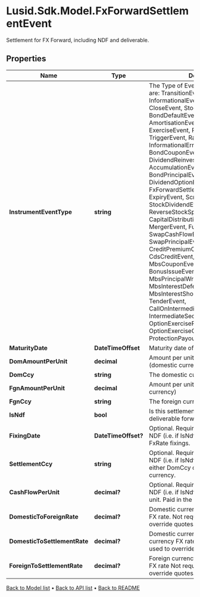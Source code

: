 # Lusid.Sdk.Model.FxForwardSettlementEvent
Settlement for FX Forward, including NDF and deliverable.

## Properties

Name | Type | Description | Notes
------------ | ------------- | ------------- | -------------
**InstrumentEventType** | **string** | The Type of Event. The available values are: TransitionEvent, InformationalEvent, OpenEvent, CloseEvent, StockSplitEvent, BondDefaultEvent, CashDividendEvent, AmortisationEvent, CashFlowEvent, ExerciseEvent, ResetEvent, TriggerEvent, RawVendorEvent, InformationalErrorEvent, BondCouponEvent, DividendReinvestmentEvent, AccumulationEvent, BondPrincipalEvent, DividendOptionEvent, MaturityEvent, FxForwardSettlementEvent, ExpiryEvent, ScripDividendEvent, StockDividendEvent, ReverseStockSplitEvent, CapitalDistributionEvent, SpinOffEvent, MergerEvent, FutureExpiryEvent, SwapCashFlowEvent, SwapPrincipalEvent, CreditPremiumCashFlowEvent, CdsCreditEvent, CdxCreditEvent, MbsCouponEvent, MbsPrincipalEvent, BonusIssueEvent, MbsPrincipalWriteOffEvent, MbsInterestDeferralEvent, MbsInterestShortfallEvent, TenderEvent, CallOnIntermediateSecuritiesEvent, IntermediateSecuritiesDistributionEvent, OptionExercisePhysicalEvent, OptionExerciseCashEvent, ProtectionPayoutCashFlowEvent | 
**MaturityDate** | **DateTimeOffset** | Maturity date of the forward | 
**DomAmountPerUnit** | **decimal** | Amount per unit in the DomCcy (domestic currency) | 
**DomCcy** | **string** | The domestic currency of the forward | 
**FgnAmountPerUnit** | **decimal** | Amount per unit in the FgnCcy (foreign currency) | 
**FgnCcy** | **string** | The foreign currency of the forward. | 
**IsNdf** | **bool** | Is this settlement corresponding to a deliverable forward, or an NDF | 
**FixingDate** | **DateTimeOffset?** | Optional.  Required if the event is an NDF (i.e. if IsNdf &#x3D; true).  Date of the FxRate fixings. | [optional] 
**SettlementCcy** | **string** | Optional.  Required if the event is an NDF (i.e. if IsNdf &#x3D; true).  May be set to either DomCcy or FgnCcy, or a third currency. | [optional] 
**CashFlowPerUnit** | **decimal?** | Optional.  Required if the event is an NDF (i.e. if IsNdf &#x3D; true).  CashFlow per unit.  Paid in the SettlementCcy. | [optional] 
**DomesticToForeignRate** | **decimal?** | Domestic currency to foreign currency FX rate.  Not required, only used to override quotes. | [optional] 
**DomesticToSettlementRate** | **decimal?** | Domestic currency to settlement currency FX rate  Not required, only used to override quotes. | [optional] 
**ForeignToSettlementRate** | **decimal?** | Foreign currency to settlement currency FX rate  Not required, only used to override quotes. | [optional] [readonly] 

[Back to Model list](../README.md#documentation-for-models) &#8226; [Back to API list](../README.md#documentation-for-api-endpoints) &#8226; [Back to README](../README.md)

